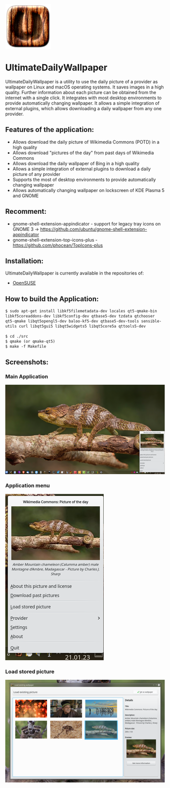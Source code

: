 ![Icon](https://github.com/pagaco-swita/ultimatedailywallpaper/blob/main/src/icons/ultimatedesktopwallpaper_icon.png)

# UltimateDailyWallpaper
UltimateDailyWallpaper is a utility to use the daily picture of a provider as wallpaper on Linux and macOS operating systems. It saves images in a high quality. Further information about each picture can be obtained from the internet with a single click. It integrates with most desktop environments to provide automatically changing wallpaper. It allows a simple integration of external plugins, which allows downloading a daily wallpaper from any one provider.
<br>
## Features of the application: <br />
 * Allows download the daily picture of Wikimedia Commons (POTD) in a high quality
 * Allows download "pictures of the day" from past days of Wikimedia Commons
 * Allows download the daily wallpaper of Bing in a high quality
 * Allows a simple integration of external plugins to download a daily picture of any provider
 * Supports the most of desktop environments to provide automatically changing wallpaper
 * Allows automatically changing wallpaper on lockscreen of KDE Plasma 5 and GNOME

## Recomment: <br />
* gnome-shell-extension-appindicator - support for legacy tray icons on GNOME 3 -> https://github.com/ubuntu/gnome-shell-extension-appindicator
* gnome-shell-extension-top-icons-plus - https://github.com/phocean/TopIcons-plus

## Installation:
UltimateDailyWallpaper is currently available in the repositories of:
 * <a href="https://software.opensuse.org/package/UltimateDailyWallpaper?search_term=UltimateDailyWallpaper">OpenSUSE</a>

## How to build the Application:

```
$ sudo apt-get install libkf5filemetadata-dev locales qt5-qmake-bin libkf5coreaddons-dev libkf5config-dev qtbase5-dev tzdata qtchooser qt5-qmake libqt5opengl5-dev baloo-kf5-dev qtbase5-dev-tools sensible-utils curl libqt5gui5 libqt5widgets5 libqt5core5a qttools5-dev

$ cd ./src
$ qmake (or qmake-qt5)
$ make -f Makefile
``` 

## Screenshots: <br />

### Main Application
![Screenshot](https://github.com/pagaco-swita/ultimatedailywallpaper/blob/main/screenshots/newpicture_desktop_001.png)

### Application menu
![Screenshot](https://github.com/pagaco-swita/ultimatedailywallpaper/blob/main/screenshots/new_menu_001.png)

### Load stored picture
![Screenshot](https://github.com/pagaco-swita/ultimatedailywallpaper/blob/main/screenshots/load_existing_picture.png)
